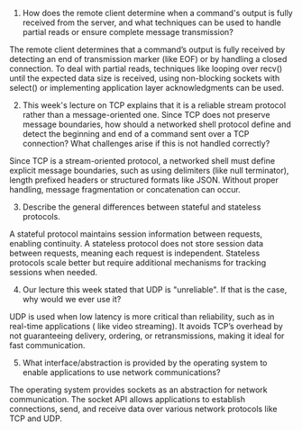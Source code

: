 1. How does the remote client determine when a command's output is fully received from the server, and what techniques can be used to handle partial reads or ensure complete message transmission?

The remote client determines that a command’s output is fully received by detecting an end of transmission marker (like EOF) or by handling a closed connection. To deal with partial reads, techniques like looping over recv() until the expected data size is received, using non-blocking sockets with select() or implementing application layer acknowledgments can be used.

2. This week's lecture on TCP explains that it is a reliable stream protocol rather than a message-oriented one. Since TCP does not preserve message boundaries, how should a networked shell protocol define and detect the beginning and end of a command sent over a TCP connection? What challenges arise if this is not handled correctly?

Since TCP is a stream-oriented protocol, a networked shell must define explicit message boundaries, such as using delimiters (like null terminator), length prefixed headers or structured formats like JSON. Without proper handling, message fragmentation or concatenation can occur.

3. Describe the general differences between stateful and stateless protocols.

A stateful protocol maintains session information between requests, enabling continuity. A stateless protocol does not store session data between requests, meaning each request is independent. Stateless protocols scale better but require additional mechanisms for tracking sessions when needed.

4. Our lecture this week stated that UDP is "unreliable". If that is the case, why would we ever use it?

UDP is used when low latency is more critical than reliability, such as in real-time applications ( like video streaming). It avoids TCP’s overhead by not guaranteeing delivery, ordering, or retransmissions, making it ideal for fast communication.

5. What interface/abstraction is provided by the operating system to enable applications to use network communications?

The operating system provides sockets as an abstraction for network communication. The socket API allows applications to establish connections, send, and receive data over various network protocols like TCP and UDP.